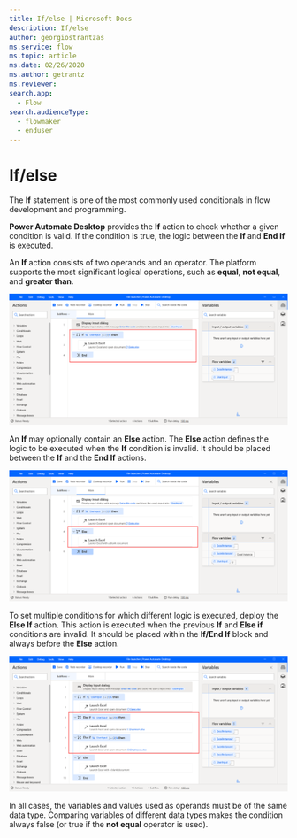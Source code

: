 ```yaml
---
title: If/else | Microsoft Docs
description: If/else
author: georgiostrantzas
ms.service: flow
ms.topic: article
ms.date: 02/26/2020
ms.author: getrantz
ms.reviewer:
search.app: 
  - Flow
search.audienceType: 
  - flowmaker
  - enduser
---
```


# If/else

The **If** statement is one of the most commonly used conditionals in flow development and programming.  

**Power Automate Desktop** provides the **If** action to check whether a given condition is valid. If the condition is true, the logic between the **If** and **End If** is executed.

An **If** action consists of two operands and an operator. The platform supports the most significant logical operations, such as **equal**, **not equal**, and **greater than**.

![An example flow containing an If block.](media\if-else\if-block.png)

An **If** may optionally contain an **Else** action. The **Else** action defines the logic to be executed when the **If** condition is invalid. It should be placed between the **If** and the **End If** actions.

![An example flow containing an If-else block.](media\if-else\else-block.png)

 
To set multiple conditions for which different logic is executed, deploy the **Else If** action. This action is executed when the previous **If** and **Else if** conditions are invalid. It should be placed within the **If/End If** block and always before the **Else** action.

![An example flow containing an If-else block with two additional Else-if blocks.](media\if-else\else-if-block.png)

In all cases, the variables and values used as operands must be of the same data type. Comparing variables of different data types makes the condition always false (or true if the **not equal** operator is used).